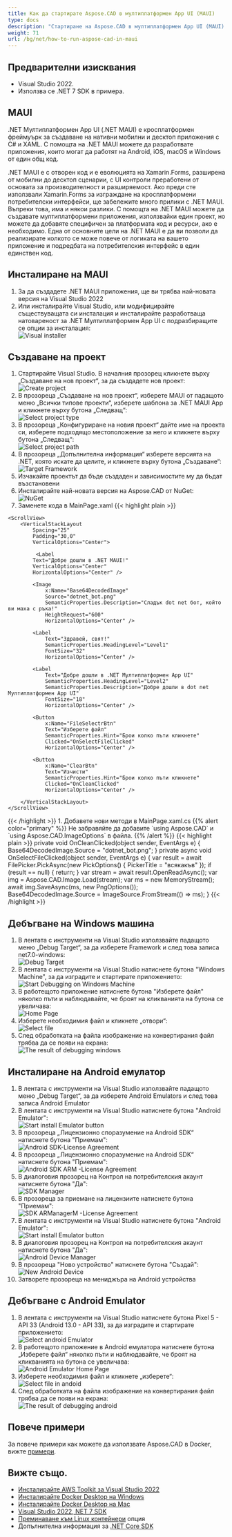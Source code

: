```yaml
---
title: Как да стартирате Aspose.CAD в мултиплатформен App UI (MAUI)
type: docs
description: "Стартиране на Aspose.CAD в мултиплатформен App UI (MAUI)."
weight: 71
url: /bg/net/how-to-run-aspose-cad-in-maui
---
```


## Предварителни изисквания
- Visual Studio 2022.
- Използва се .NET 7 SDK в примера.


## MAUI

.NET Мултиплатформен App UI (.NET MAUI) е кросплатформен фреймуърк за създаване на нативни мобилни и десктоп приложения с C# и XAML.
С помощта на .NET MAUI можете да разработвате приложения, които могат да работят на Android, iOS, macOS и Windows от един общ код.

.NET MAUI е с отворен код и е еволюцията на Xamarin.Forms, разширена от мобилни до десктоп сценарии, с UI контроли преработени от основата за производителност и разширяемост.
Ако преди сте използвали Xamarin.Forms за изграждане на кросплатформени потребителски интерфейси, ще забележите много прилики с .NET MAUI.
Въпреки това, има и някои разлики.
С помощта на .NET MAUI можете да създавате мултиплатформени приложения, използвайки един проект, но можете да добавяте специфичен за платформата код и ресурси, ако е необходимо.
Една от основните цели на .NET MAUI е да ви позволи да реализирате колкото се може повече от логиката на вашето приложение и подредбата на потребителския интерфейс в един единствен код.


## Инсталиране на MAUI

1. За да създадете .NET MAUI приложения, ще ви трябва най-новата версия на Visual Studio 2022
1. Или инсталирайте Visual Studio, или модифицирайте съществуващата си инсталация и инсталирайте разработваща натовареност за .NET Мултиплатформен App UI с подразбиращите се опции за инсталация:<br>
![Visual installer](visual-installer.png)


## Създаване на проект

1. Стартирайте Visual Studio. В началния прозорец кликнете върху „Създаване на нов проект“, за да създадете нов проект:<br>
![Create project](create-project.png)<br>
1. В прозореца „Създаване на нов проект“, изберете MAUI от падащото меню „Всички типове проекти“, изберете шаблона за .NET MAUI App и кликнете върху бутона „Следващ“:<br>
![Select project type](select-project.png)<br>
1. В прозореца „Конфигуриране на новия проект“ дайте име на проекта си, изберете подходящо местоположение за него и кликнете върху бутона „Следващ“:<br>
![Select project path](select-project-path.png)<br>
1. В прозореца „Допълнителна информация“ изберете версията на .NET, която искате да целите, и кликнете върху бутона „Създаване“:<br>
![Target Framework](select-framework.png)<br>
1. Изчакайте проектът да бъде създаден и зависимостите му да бъдат възстановени
1. Инсталирайте най-новата версия на Aspose.CAD от NuGet:<br>
![NuGet](nuget.png)<br>
1. Заменете кода в MainPage.xaml
{{< highlight plain >}}
<?xml version="1.0" encoding="utf-8" ?>
<ContentPage xmlns="http://schemas.microsoft.com/dotnet/2021/maui"
             xmlns:x="http://schemas.microsoft.com/winfx/2009/xaml"
             x:Class="MauiApp1.MainPage">

    <ScrollView>
        <VerticalStackLayout
            Spacing="25"
            Padding="30,0"
            VerticalOptions="Center">

             <Label 
            Text="Добре дошли в .NET MAUI!"
            VerticalOptions="Center" 
            HorizontalOptions="Center" />

            <Image
                x:Name="Base64DecodedImage"
                Source="dotnet_bot.png"
                SemanticProperties.Description="Сладък dot net бот, който ви маха с ръка!"
                HeightRequest="600"
                HorizontalOptions="Center" />

            <Label
                Text="Здравей, свят!"
                SemanticProperties.HeadingLevel="Level1"
                FontSize="32"
                HorizontalOptions="Center" />

            <Label
                Text="Добре дошли в .NET Мултиплатформен App UI"
                SemanticProperties.HeadingLevel="Level2"
                SemanticProperties.Description="Добре дошли в dot net Мултиплатформен App UI"
                FontSize="18"
                HorizontalOptions="Center" />

            <Button
                x:Name="FileSelectrBtn"
                Text="Изберете файл"
                SemanticProperties.Hint="Брои колко пъти кликнете"
                Clicked="OnSelectFileClicked"
                HorizontalOptions="Center" />

            <Button
                x:Name="ClearBtn"
                Text="Изчисти"
                SemanticProperties.Hint="Брои колко пъти кликнете"
                Clicked="OnCleanClicked"
                HorizontalOptions="Center" />

        </VerticalStackLayout>
    </ScrollView>
</ContentPage>
{{< /highlight >}}
1. Добавете нови методи в MainPage.xaml.cs
{{% alert color="primary" %}} 
Не забравяйте да добавите `using Aspose.CAD` и `using Aspose.CAD.ImageOptions` в файла.
{{% /alert %}}
{{< highlight plain >}}
private void OnCleanClicked(object sender, EventArgs e)
{
    Base64DecodedImage.Source = "dotnet_bot.png";
}
private async void OnSelectFileClicked(object sender, EventArgs e)
{
    var result = await FilePicker.PickAsync(new PickOptions()
    {
        PickerTitle = "всякакъв"
    });
    if (result == null)
    {
        return;
    }
    var stream = await result.OpenReadAsync();
    var img = Aspose.CAD.Image.Load(stream);
    var ms = new MemoryStream();
    await img.SaveAsync(ms, new PngOptions());
    Base64DecodedImage.Source = ImageSource.FromStream(() => ms);
}
{{< /highlight >}}


## Дебъгване на Windows машина

1. В лентата с инструменти на Visual Studio използвайте падащото меню „Debug Target“, за да изберете Framework и след това записа net7.0-windows:<br>
![Debug Target](windows-mode.png)<br>
1. В лентата с инструменти на Visual Studio натиснете бутона "Windows Machine", за да изградите и стартирате приложението:<br>
![Start Debugging on Windows Machine](windows-start-debug.png)<br>
1. В работещото приложение натиснете бутона "Изберете файл" няколко пъти и наблюдавайте, че броят на кликванията на бутона се увеличава:<br>
![Home Page](windows-home-page.png)<br>
1. Изберете необходимия файл и кликнете „отвори“:<br>
![Select file](select-file.png)<br>
1. След обработката на файла изображение на конвертирания файл трябва да се появи на екрана:<br>
![The result of debugging windows](windows-result.png)


## Инсталиране на Android емулатор

1. В лентата с инструменти на Visual Studio използвайте падащото меню „Debug Target“, за да изберете Android Emulators и след това записа Android Emulator
1. В лентата с инструменти на Visual Studio натиснете бутона "Android Emulator":<br>
![Start install Emulator button](start-install-emulator.png)<br>
1. В прозореца „Лицензионно споразумение на Android SDK“ натиснете бутона "Приемам":<br>
![Android SDK-License Agreement](android-sdk-1.png)<br>
1. В прозореца „Лицензионно споразумение на Android SDK“ натиснете бутона "Приемам":<br>
![Android SDK ARM -License Agreement](android-sdk-2.png)<br>
1. В диалоговия прозорец на Контрол на потребителския акаунт натиснете бутона "Да":<br>
![SDK Manager](android-sdk-3.png)<br>
1. В прозореца за приемане на лицензиите натиснете бутона "Приемам":<br>
![SDK ARManagerM -License Agreement](android-sdk-4.png)<br>
1. В лентата с инструменти на Visual Studio натиснете бутона "Android Emulator":<br>
![Start install Emulator button](start-install-emulator.png)<br>
1. В диалоговия прозорец на Контрол на потребителския акаунт натиснете бутона "Да":<br>
![Android Device Manager](android-device-manager.png)<br>
1. В прозореца "Ново устройство" натиснете бутона "Създай":<br>
![New Android Device](android-new-device.png)<br>
1. Затворете прозореца на мениджъра на Android устройства


## Дебъгване с Android Emulator

1. В лентата с инструменти на Visual Studio натиснете бутона Pixel 5 - API 33 (Android 13.0 - API 33), за да изградите и стартирате приложението:<br>
![Select android Emulator](select-android-emulator.png)<br>
1. В работещото приложение в Android емулатора натиснете бутона „Изберете файл“ няколко пъти и наблюдавайте, че броят на кликванията на бутона се увеличава:<br>
![Android Emulator Home Page](android-home-page.png)<br>
1. Изберете необходимия файл и кликнете „изберете“:<br>
![Select file in andoid](android-select-file.png)<br>
1. След обработката на файла изображение на конвертирания файл трябва да се появи на екрана:<br>
![The result of debugging android](android-result.png)


## Повече примери

За повече примери как можете да използвате Aspose.CAD в Docker, вижте [примери](https://github.com/aspose-cad/Aspose.CAD-Documentation).


## Вижте също.

- [Инсталирайте AWS Toolkit за Visual Studio 2022](https://marketplace.visualstudio.com/items?itemName=AmazonWebServices.AWSToolkitforVisualStudio2022)
- [Инсталирайте Docker Desktop на Windows](https://docs.docker.com/docker-for-windows/install/)
- [Инсталирайте Docker Desktop на Mac](https://docs.docker.com/docker-for-mac/install/)
- [Visual Studio 2022, NET 7 SDK](https://docs.microsoft.com/en-us/dotnet/core/install/windows?tabs=net70#dependencies)
- [Преминаване към Linux контейнери](https://docs.docker.com/docker-for-windows/#switch-between-windows-and-linux-containers) опция
- Допълнителна информация за [.NET Core SDK](https://hub.docker.com/_/microsoft-dotnet-sdk)
